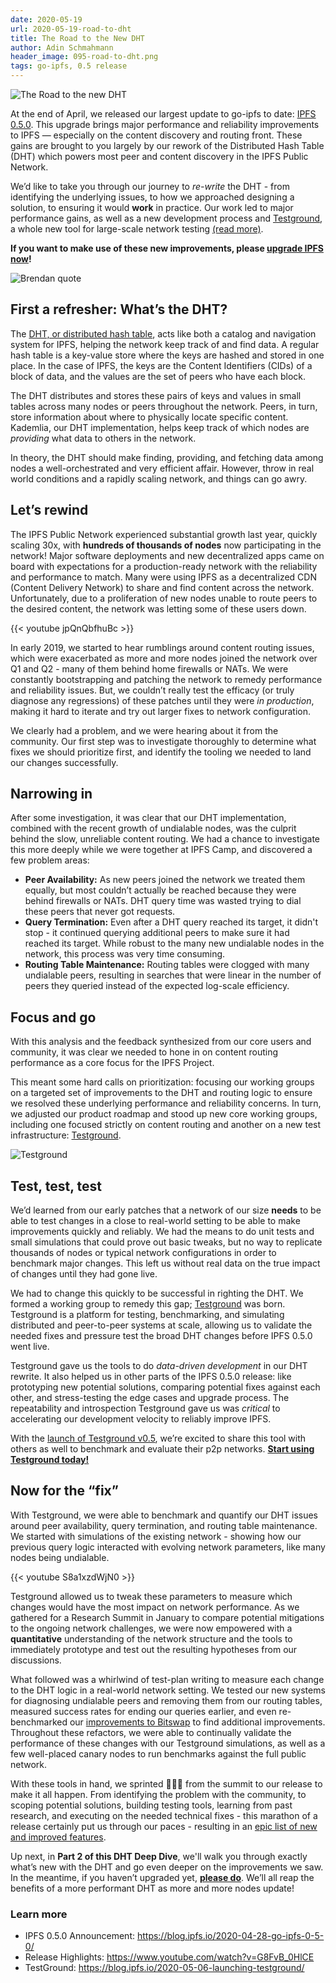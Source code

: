 ```yaml
---
date: 2020-05-19
url: 2020-05-19-road-to-dht
title: The Road to the New DHT
author: Adin Schmahmann
header_image: 095-road-to-dht.png
tags: go-ipfs, 0.5 release
---
```


![The Road to the new DHT](/header_images/095-road-to-dht.png)

At the end of April, we released our largest update to go-ipfs to date: [IPFS 0.5.0](https://blog.ipfs.io/2020-04-28-go-ipfs-0-5-0/). This upgrade brings major performance and reliability improvements to IPFS — especially on the content discovery and routing front. These gains are brought to you largely by our rework of the Distributed Hash Table (DHT) which powers most peer and content discovery in the IPFS Public Network.

We’d like to take you through our journey to _re-write_ the DHT - from identifying the underlying issues, to how we approached designing a solution, to ensuring it would **work** in practice. Our work led to major performance gains, as well as a new development process and [Testground](https://github.com/testground/testground), a whole new tool for large-scale network testing [(read more)](https://blog.ipfs.io/2020-05-06-launching-testground/). 

**If you want to make use of these new improvements, please [upgrade IPFS now](https://docs-beta.ipfs.io/recent-releases/go-ipfs-0-5/update-procedure/#use-ipfs-update)!**
<br />

![Brendan quote](/095-road-to-dht/Brendan-quote.png)

## First a refresher:  What’s the DHT?

The [DHT, or distributed hash table](https://docs.ipfs.io/guides/concepts/dht/), acts like both a catalog and navigation system for IPFS, helping the network keep track of and find data. A regular hash table is a key-value store where the keys are hashed and stored in one place. In the case of IPFS, the keys are the Content Identifiers (CIDs) of a block of data, and the values are the set of peers who have each block.

The DHT distributes and stores these pairs of keys and values in small tables across many nodes or peers throughout the network. Peers, in turn, store information about where to physically locate specific content. Kademlia, our DHT implementation, helps keep track of which nodes are _providing_ what data to others in the network.

In theory, the DHT should make finding, providing, and fetching data among nodes a well-orchestrated and very efficient affair. However, throw in real world conditions and a rapidly scaling network, and things can go awry.

## Let’s rewind

The IPFS Public Network experienced substantial growth last year, quickly scaling 30x, with **hundreds of thousands of nodes** now participating in the network! Major software deployments and new decentralized apps came on board with expectations for a production-ready network with the reliability and performance to match. Many were using IPFS as a decentralized CDN (Content Delivery Network) to share and find content across the network. Unfortunately, due to a proliferation of new nodes unable to route peers to the desired content, the network was letting some of these users down.

{{< youtube jpQnQbfhuBc >}}
<br />

In early 2019, we started to hear rumblings around content routing issues, which were exacerbated as more and more nodes joined the network over Q1 and Q2 - many of them behind home firewalls or NATs. We were constantly bootstrapping and patching the network to remedy performance and reliability issues. But, we couldn’t really test the efficacy (or truly diagnose any regressions) of these patches until they were _in production_, making it hard to iterate and try out larger fixes to network configuration.

We clearly had a problem, and we were hearing about it from the community. Our first step was to investigate thoroughly to determine what fixes we should prioritize first, and identify the tooling we needed to land our changes successfully.  

## Narrowing in

After some investigation, it was clear that our DHT implementation, combined with the recent growth of undialable nodes, was the culprit behind the slow, unreliable content routing. We had a chance to investigate this more deeply while we were together at IPFS Camp, and discovered a few problem areas:

* **Peer Availability:** As new peers joined the network we treated them equally, but most couldn’t actually be reached because they were behind firewalls or NATs. DHT query time was wasted trying to dial these peers that never got requests.
* **Query Termination:** Even after a DHT query reached its target, it didn't stop - it continued querying additional peers to make sure it had reached its target. While robust to the many new undialable nodes in the network, this process was very time consuming.
* **Routing Table Maintenance:** Routing tables were clogged with many undialable peers, resulting in searches that were linear in the number of peers they queried instead of the expected log-scale efficiency.

## Focus and go

With this analysis and the feedback synthesized from our core users and community, it was clear we needed to hone in on content routing performance as a core focus for the IPFS Project.

This meant some hard calls on prioritization: focusing our working groups on a targeted set of improvements to the DHT and routing logic to ensure we resolved these underlying performance and reliability concerns. In turn, we adjusted our product roadmap and stood up new core working groups, including one focused strictly on content routing and another on a new test infrastructure: [Testground](https://docs.testground.ai/).

![Testground](/header_images/092-launching-testground.png)

## Test, test, test

We’d learned from our early patches that a network of our size **needs** to be able to test changes in a close to real-world setting to be able to make improvements quickly and reliably. We had the means to do unit tests and small simulations that could prove out basic tweaks, but no way to replicate thousands of nodes or typical network configurations in order to benchmark major changes. This left us without real data on the true impact of changes until they had gone live. 

We had to change this quickly to be successful in righting the DHT. We formed a working group to remedy this gap; [Testground](https://blog.ipfs.io/2020-05-06-launching-testground/) was born. Testground is a platform for testing, benchmarking, and simulating distributed and peer-to-peer systems at scale, allowing us to validate the needed fixes and pressure test the broad DHT changes before IPFS 0.5.0 went live.

Testground gave us the tools to do _data-driven development_ in our DHT rewrite. It also helped us in other parts of the IPFS 0.5.0 release: like prototyping new potential solutions, comparing potential fixes against each other, and stress-testing the edge cases and upgrade process. The repeatability and introspection Testground gave us was _critical_ to accelerating our development velocity to reliably improve IPFS.

With the [launch of Testground v0.5](https://blog.ipfs.io/2020-05-06-launching-testground/), we’re excited to share this tool with others as well to benchmark and evaluate their p2p networks. **[Start using Testground today!](https://docs.testground.ai/)**

## Now for the “fix”

With Testground, we were able to benchmark and quantify our DHT issues around peer availability, query termination, and routing table maintenance. We started with simulations of the existing network - showing how our previous query logic interacted with evolving network parameters, like many nodes being undialable. 

{{< youtube S8a1xzdWjN0 >}}
<br />

Testground allowed us to tweak these parameters to measure which changes would have the most impact on network performance. As we gathered for a Research Summit in January to compare potential mitigations to the ongoing network challenges, we were now empowered with a **quantitative** understanding of the network structure and the tools to immediately prototype and test out the resulting hypotheses from our discussions.

What followed was a whirlwind of test-plan writing to measure each change to the DHT logic in a real-world network setting. We tested our new systems for diagnosing undialable peers and removing them from our routing tables, measured success rates for ending our queries earlier, and even re-benchmarked our [improvements to Bitswap](https://blog.ipfs.io/2020-02-14-improved-bitswap-for-container-distribution/) to find additional improvements. Throughout these refactors, we were able to continually validate the performance of these changes with our Testground simulations, as well as a few well-placed canary nodes to run benchmarks against the full public network. 

With these tools in hand, we sprinted 🏃‍♂️💨 from the summit to our release to make it all happen. From identifying the problem with the community, to scoping potential solutions, building testing tools, learning from past research, and executing on the needed technical fixes - this marathon of a release certainly put us through our paces - resulting in an [epic list of new and improved features](https://docs-beta.ipfs.io/recent-releases/go-ipfs-0-5/features/).

Up next, in **Part 2 of this DHT Deep Dive**, we'll walk you through exactly what’s new with the DHT and go even deeper on the improvements we saw. In the meantime, if you haven’t upgraded yet, **[please do](https://docs-beta.ipfs.io/recent-releases/go-ipfs-0-5/update-procedure/#use-ipfs-update)**. We’ll all reap the benefits of a more performant DHT as more and more nodes update!


### Learn more

* IPFS 0.5.0 Announcement: https://blog.ipfs.io/2020-04-28-go-ipfs-0-5-0/
* Release Highlights:  https://www.youtube.com/watch?v=G8FvB_0HlCE
* TestGround: https://blog.ipfs.io/2020-05-06-launching-testground/
